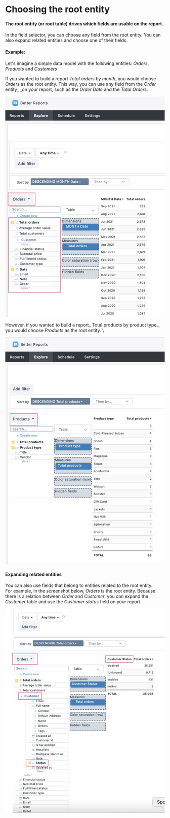 # Choosing the root entity

#### **The root entity (or root table) drives which fields are usable on the report.**

In the field selector, you can choose any field from the root entity. You can also expand related entities and choose one of their fields.

#### Example:

Let's imagine a simple data model with the following entities: _Orders_, _Products_ and _Customers_

If you wanted to build a report _Total orders by month_, you would choose _Orders_ as the root entity. This way, you can use any field from the _Order_ entity_ _on your report, such as the _Order Date_ and the _Total Orders_.

![Using Orders table as root entity](<../../.gitbook/assets/image (79).png>)

However, if you wanted to build a report_ Total products by product type_, you would choose _Products_ as the root entity. \


![Using Products table as root entity](<../../.gitbook/assets/image (80).png>)

#### Expanding related entities

You can also use fields that belong to entities related to the root entity.\
For example, in the screenshot below, _Orders_ is the root entity. Because there is a relation between _Order_ and _Customer_, you can expand the _Customer_ table and use the _Customer status_ field on your report.

![Using fields from related entities](<../../.gitbook/assets/image (75).png>)

